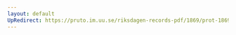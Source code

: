 ```yaml
---
layout: default
UpRedirect: https://pruto.im.uu.se/riksdagen-records-pdf/1869/prot-1869--ak--316/prot-1869--ak--316_030.pdf
---
```

